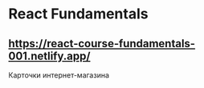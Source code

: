 # React Fundamentals

## https://react-course-fundamentals-001.netlify.app/

Карточки интернет-магазина
